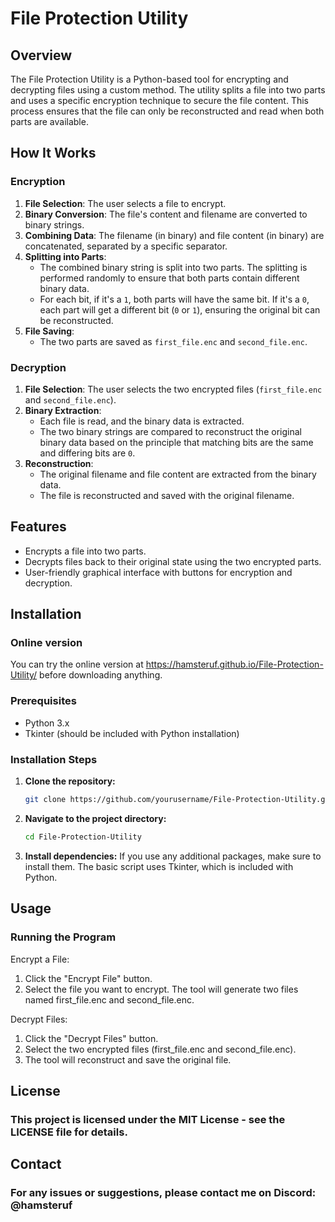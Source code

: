 # File Protection Utility

## Overview

The File Protection Utility is a Python-based tool for encrypting and decrypting files using a custom method. The utility splits a file into two parts and uses a specific encryption technique to secure the file content. This process ensures that the file can only be reconstructed and read when both parts are available.

## How It Works

### Encryption

1. **File Selection**: The user selects a file to encrypt.
2. **Binary Conversion**: The file's content and filename are converted to binary strings.
3. **Combining Data**: The filename (in binary) and file content (in binary) are concatenated, separated by a specific separator.
4. **Splitting into Parts**:
   - The combined binary string is split into two parts. The splitting is performed randomly to ensure that both parts contain different binary data.
   - For each bit, if it's a `1`, both parts will have the same bit. If it's a `0`, each part will get a different bit (`0` or `1`), ensuring the original bit can be reconstructed.
5. **File Saving**:
   - The two parts are saved as `first_file.enc` and `second_file.enc`.

### Decryption

1. **File Selection**: The user selects the two encrypted files (`first_file.enc` and `second_file.enc`).
2. **Binary Extraction**:
   - Each file is read, and the binary data is extracted.
   - The two binary strings are compared to reconstruct the original binary data based on the principle that matching bits are the same and differing bits are `0`.
3. **Reconstruction**:
   - The original filename and file content are extracted from the binary data.
   - The file is reconstructed and saved with the original filename.

## Features

- Encrypts a file into two parts.
- Decrypts files back to their original state using the two encrypted parts.
- User-friendly graphical interface with buttons for encryption and decryption.

## Installation

### Online version
You can try the online version at https://hamsteruf.github.io/File-Protection-Utility/ before downloading anything.
### Prerequisites

- Python 3.x
- Tkinter (should be included with Python installation)

### Installation Steps

1. **Clone the repository:**
   ```bash
   git clone https://github.com/yourusername/File-Protection-Utility.git
   
2. **Navigate to the project directory:**
   ```bash
   cd File-Protection-Utility
   
3. **Install dependencies:**
If you use any additional packages, make sure to install them. The basic script uses Tkinter, which is included with Python.

## Usage
### Running the Program

Encrypt a File:

1. Click the "Encrypt File" button.
2. Select the file you want to encrypt. The tool will generate two files named first_file.enc and second_file.enc.

Decrypt Files:

1. Click the "Decrypt Files" button.
2. Select the two encrypted files (first_file.enc and second_file.enc).
3. The tool will reconstruct and save the original file.

## License
### This project is licensed under the MIT License - see the LICENSE file for details.

## Contact
### For any issues or suggestions, please contact me on Discord: @hamsteruf
